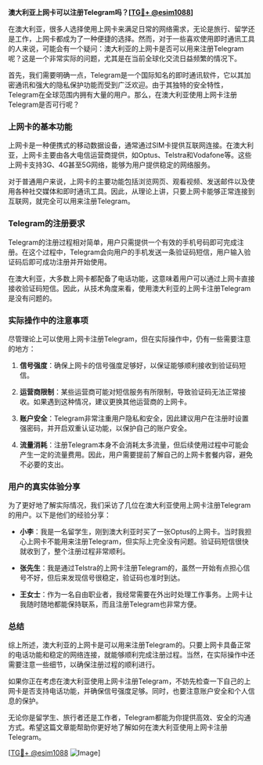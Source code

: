 **澳大利亚上网卡可以注册Telegram吗？[[TG💪+ @esim1088](https://t.me/s/esim1088)]**

在澳大利亚，很多人选择使用上网卡来满足日常的网络需求，无论是旅行、留学还是工作，上网卡都成为了一种便捷的选择。然而，对于一些喜欢使用即时通讯工具的人来说，可能会有一个疑问：澳大利亚的上网卡是否可以用来注册Telegram呢？这是一个非常实际的问题，尤其是在当前全球化交流日益频繁的情况下。

首先，我们需要明确一点，Telegram是一个国际知名的即时通讯软件，它以其加密通讯和强大的隐私保护功能而受到广泛欢迎。由于其独特的安全特性，Telegram在全球范围内拥有大量的用户。那么，在澳大利亚使用上网卡注册Telegram是否可行呢？

### 上网卡的基本功能

上网卡是一种便携式的移动数据设备，通常通过SIM卡提供互联网连接。在澳大利亚，上网卡主要由各大电信运营商提供，如Optus、Telstra和Vodafone等。这些上网卡支持3G、4G甚至5G网络，能够为用户提供稳定的网络服务。

对于普通用户来说，上网卡的主要功能包括浏览网页、观看视频、发送邮件以及使用各种社交媒体和即时通讯工具。因此，从理论上讲，只要上网卡能够正常连接到互联网，就完全可以用来注册Telegram。

### Telegram的注册要求

Telegram的注册过程相对简单，用户只需提供一个有效的手机号码即可完成注册。在这个过程中，Telegram会向用户的手机发送一条验证码短信，用户输入验证码后即可成功注册并开始使用。

在澳大利亚，大多数上网卡都配备了电话功能，这意味着用户可以通过上网卡直接接收验证码短信。因此，从技术角度来看，使用澳大利亚的上网卡注册Telegram是没有问题的。

### 实际操作中的注意事项

尽管理论上可以使用上网卡注册Telegram，但在实际操作中，仍有一些需要注意的地方：

1. **信号强度**：确保上网卡的信号强度足够好，以保证能够顺利接收到验证码短信。
   
2. **运营商限制**：某些运营商可能对短信服务有所限制，导致验证码无法正常接收。如果遇到这种情况，建议更换其他运营商的上网卡。

3. **账户安全**：Telegram非常注重用户隐私和安全，因此建议用户在注册时设置强密码，并开启双重认证功能，以保护自己的账户安全。

4. **流量消耗**：注册Telegram本身不会消耗太多流量，但后续使用过程中可能会产生一定的流量费用。因此，用户需要提前了解自己的上网卡套餐内容，避免不必要的支出。

### 用户的真实体验分享

为了更好地了解实际情况，我们采访了几位在澳大利亚使用上网卡注册Telegram的用户。以下是他们的经验分享：

- **小李**：我是一名留学生，刚到澳大利亚时买了一张Optus的上网卡。当时我担心上网卡不能用来注册Telegram，但实际上完全没有问题。验证码短信很快就收到了，整个注册过程非常顺利。

- **张先生**：我是通过Telstra的上网卡注册Telegram的，虽然一开始有点担心信号不好，但后来发现信号很稳定，验证码也准时到达。

- **王女士**：作为一名自由职业者，我经常需要在外出时处理工作事务。上网卡让我随时随地都能保持联系，而且注册Telegram也非常方便。

### 总结

综上所述，澳大利亚的上网卡是可以用来注册Telegram的。只要上网卡具备正常的电话功能和稳定的网络连接，就能够顺利完成注册过程。当然，在实际操作中还需要注意一些细节，以确保注册过程的顺利进行。

如果你正在考虑在澳大利亚使用上网卡注册Telegram，不妨先检查一下自己的上网卡是否支持电话功能，并确保信号强度足够。同时，也要注意账户安全和个人信息的保护。

无论你是留学生、旅行者还是工作者，Telegram都能为你提供高效、安全的沟通方式。希望这篇文章能帮助你更好地了解如何在澳大利亚使用上网卡注册Telegram。

[[TG💪+ @esim1088](https://t.me/s/esim1088) ![Image](https://i.postimg.cc/4NQfJmqS/Snipaste-2025-05-13-00-14-12.png)]